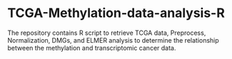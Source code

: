 # TCGA-Methylation-data-analysis-R
The repository contains R script to retrieve TCGA data, Preprocess, Normalization, DMGs, and ELMER analysis to determine the relationship between the methylation and transcriptomic cancer data.
